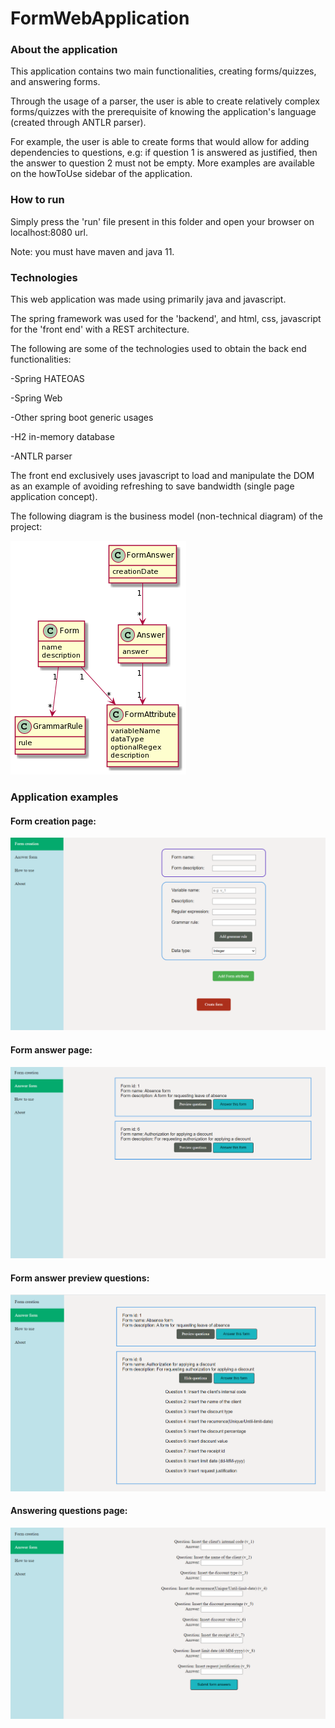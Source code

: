 # FormWebApplication



### About the application

This application contains two main functionalities, creating forms/quizzes, and answering forms.

Through the usage of a parser, the user is able to create relatively complex forms/quizzes with the prerequisite of knowing the application's language (created through ANTLR parser).

For example, the user is able to create forms that would allow for adding dependencies to questions, e.g: if question 1 is answered as justified, then the answer to question 2 must not be empty. More examples are available on the howToUse sidebar of the application.


### How to run

Simply press the 'run' file present in this folder and open your browser on localhost:8080 url.

Note: you must have maven and java 11.

### Technologies

This web application was made using primarily java and javascript.

The spring framework was used for the 'backend', and html, css, javascript for the 'front end' with a REST architecture.

The following are some of the technologies used to obtain the back end functionalities:

-Spring HATEOAS

-Spring Web

-Other spring boot generic usages

-H2 in-memory database

-ANTLR parser


The front end exclusively uses javascript to load and manipulate the DOM as an example of avoiding refreshing to save bandwidth (single page application concept).

The following diagram is the business model (non-technical diagram) of the project:


![docs/ModelDiagram.png](docs/ModelDiagram.png)


### Application examples

#### Form creation page:

![docs/appImages/FormCreation.png](docs/appImages/FormCreation.png)

#### Form answer page:

![docs/appImages/FormAnswer.png](docs/appImages/FormAnswer.png)

#### Form answer preview questions:

![docs/appImages/AnswerPreview.png](docs/appImages/AnswerPreview.png)

#### Answering questions page:

![docs/appImages/FormAnswering.png](docs/appImages/FormAnswering.png)
